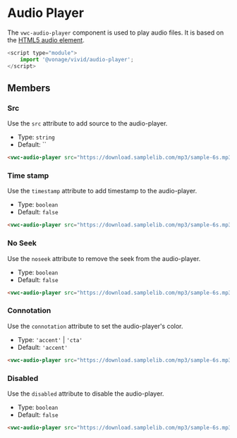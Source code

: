 # Audio Player

The `vwc-audio-player` component is used to play audio files. It is based on the [HTML5 audio element](https://developer.mozilla.org/en-US/docs/Web/HTML/Element/audio).

```js
<script type="module">
    import '@vonage/vivid/audio-player';
</script>
```

## Members

### Src

Use the `src` attribute to add source to the audio-player.

- Type: `string`
- Default: ``

```html preview
<vwc-audio-player src="https://download.samplelib.com/mp3/sample-6s.mp3"></vwc-audio-player>
```


### Time stamp

Use the `timestamp` attribute to add timestamp to the audio-player.

- Type: `boolean`
- Default: `false`

```html preview
<vwc-audio-player src="https://download.samplelib.com/mp3/sample-6s.mp3" timestamp></vwc-audio-player>
```

### No Seek

Use the `noseek` attribute to remove the seek from the audio-player.

- Type: `boolean`
- Default: `false`

```html preview
<vwc-audio-player src="https://download.samplelib.com/mp3/sample-6s.mp3" noseek></vwc-audio-player>
```

### Connotation

Use the `connotation` attribute to set the audio-player's color.

- Type: `'accent'` | `'cta'`
- Default: `'accent'`

```html preview
<vwc-audio-player src="https://download.samplelib.com/mp3/sample-6s.mp3" type="audio/mpeg" connotation="cta"></vwc-audio-player>
```

### Disabled

Use the `disabled` attribute to disable the audio-player.

- Type: `boolean`
- Default: `false`

```html preview
<vwc-audio-player src="https://download.samplelib.com/mp3/sample-6s.mp3" disabled></vwc-audio-player>
```